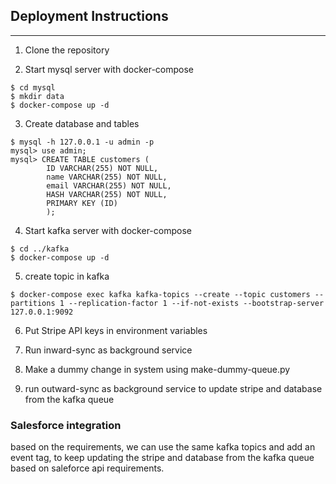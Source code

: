 ## Deployment Instructions

---

1. Clone the repository

2. Start mysql server with docker-compose
```
$ cd mysql
$ mkdir data
$ docker-compose up -d
```
3. Create database and tables
```
$ mysql -h 127.0.0.1 -u admin -p
mysql> use admin;
mysql> CREATE TABLE customers (
        ID VARCHAR(255) NOT NULL,
        name VARCHAR(255) NOT NULL,
        email VARCHAR(255) NOT NULL,
        HASH VARCHAR(255) NOT NULL,
        PRIMARY KEY (ID)
        );
```
4. Start kafka server with docker-compose
```
$ cd ../kafka
$ docker-compose up -d
```

5. create topic in kafka

```shell
$ docker-compose exec kafka kafka-topics --create --topic customers --partitions 1 --replication-factor 1 --if-not-exists --bootstrap-server 127.0.0.1:9092
```

6. Put Stripe API keys in environment variables

7. Run inward-sync as background service

8. Make a dummy change in system using make-dummy-queue.py

9. run outward-sync as background service to update stripe and database from the kafka queue


### Salesforce integration

based on the requirements, we can use the same kafka topics and add an event tag, to keep updating the stripe and database from the kafka queue based on saleforce api requirements.